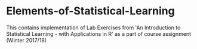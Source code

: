# Elements-of-Statistical-Learning
This contains implementation of Lab Exercises from 'An Introduction to Statistical Learning - with Applications in R' as a part of course assignment (Winter 2017/18)
